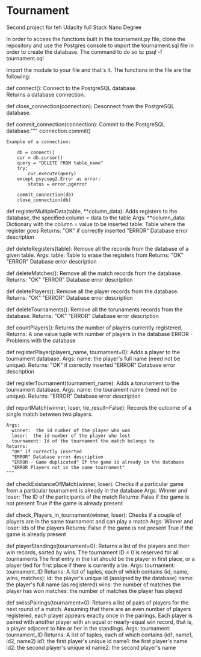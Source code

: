 # Tournament
Second project for teh Udacity full Stack Nano Degree

In order to access the functions built in the tournament.py
file, clone the repository and use the Postgres console 
to import the tournament.sql file in order to create the 
database. The command to do so is: 
    psql -f tournament.sql
    
Import the module to your file and that´s it. The functions in the file are the
following:


def connect():
    Connect to the PostgreSQL database.  
    Returns a database connection.

def close_connection(connection):
    Desonnect from the PostgreSQL database.

def commit_connection(connection):
    Commit to the PostgreSQL database."""
    connection.commit()

    Example of a connection:

        db = connect()
        cur = db.cursor()
        query = "DELETE FROM table_name"
        try:
            cur.execute(query)
        except psycopg2.Error as error:
            status = error.pgerror

        commit_connection(db)
        close_connection(db)
        

def registerMultipleData(table, **column_data):
    Adds registers to the database, the specified column = data to the table
     Args:
      **column_data: Dictionary with the column = value to be inserted
      table: Table where the register goes
     Returns:
      "OK" if correctly inserted
      "ERROR" Database error description


def deleteRegisters(table):
    Remove all the records from the database of a given table.
    Args:
      table: Table to erase the registers from
      Returns:
       "OK"
       "ERROR" Database error description


def deleteMatches():
    Remove all the match records from the database.
       Returns:
        "OK"
        "ERROR" Database error description


def deletePlayers():
    Remove all the player records from the database.
       Returns:
        "OK"
        "ERROR" Database error description
    
    
def deleteTournaments():
    Remove all the torunaments records from the database.
       Returns:
        "OK"
        "ERROR" Database error description


def countPlayers():
    Returns the number of players currently registered.
       Returns:
        A one value tuple with number of players in the database
        ERROR - Problems with the database
     

def registerPlayer(players_name, tournament=0):
    Adds a player to the tournament database.
     Args:
      name: the player's full name (need not be unique).
     Returns:
      "OK" if correctly inserted
      "ERROR" Database error description
    
    
def registerTournament(tournament_name):
    Adds a torunament to the tournament database.
     Args:
      name: the tourament name (need not be unique).
     Returns:
      "ERROR" Database error description


def reportMatch(winner, loser, tie_result=False):
   Records the outcome of a single match between two players.

    Args:
      winner:  the id number of the player who won
      loser:  the id number of the player who lost
      tournament: Id of the tournament the match belongs to
    Returns:
      "OK" if correctly inserted
      "ERROR" Database error description
      "ERROR - Game duplicated" If the game is already in the database
      "ERROR Players not in the same tournament"
    """
    
    
def checkExistanceOfMatch(winner, loser):
    Checks if a particular game from a particular tournament is already in
    the database
       Args:
        Winner and loser: The ID of the participants of the match 
       Returns:
        False if the game is not present
        True if the game is already present


def check_Players_in_tournament(winner, loser):
    Checks if a couple of players are in the same tournament and can play a 
    match
       Args:
        Winner and loser: Ids of the players
       Returns:
        False if the game is not present
        True if the game is already present


def playerStandings(tournament=0):
    Returns a list of the players and their win records, sorted by wins.
    The tournament ID =  0 is reserved for all tournaments
    The first entry in the list should be the player in first place, or a
    player tied for first place if there is currently a tie.
    Args:
      tournament: tournament_ID 
    Returns:
      A list of tuples, each of which contains (id, name, wins, matches):
        id: the player's unique id (assigned by the database)
        name: the player's full name (as registered)
        wins: the number of matches the player has won
        matches: the number of matches the player has played


def swissPairings(tournament=0):
    Returns a list of pairs of players for the next round of a match.
    Assuming that there are an even number of players registered, each player
    appears exactly once in the pairings.  Each player is paired with another
    player with an equal or nearly-equal win record, that is, a player adjacent
    to him or her in the standings.
    Args:
      tournament: tournament_ID 
    Returns:
      A list of tuples, each of which contains (id1, name1, id2, name2)
        id1: the first player's unique id
        name1: the first player's name
        id2: the second player's unique id
        name2: the second player's name
 

    